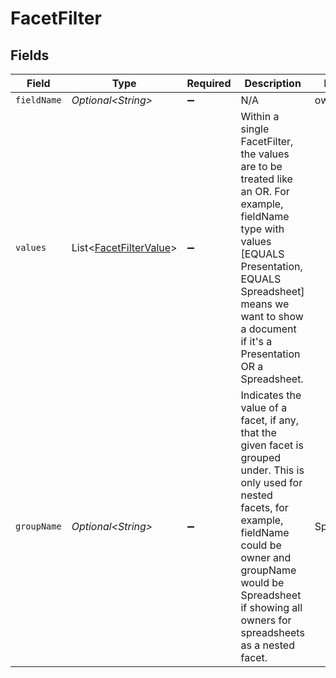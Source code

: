 # FacetFilter


## Fields

| Field                                                                                                                                                                                                                                                  | Type                                                                                                                                                                                                                                                   | Required                                                                                                                                                                                                                                               | Description                                                                                                                                                                                                                                            | Example                                                                                                                                                                                                                                                |
| ------------------------------------------------------------------------------------------------------------------------------------------------------------------------------------------------------------------------------------------------------ | ------------------------------------------------------------------------------------------------------------------------------------------------------------------------------------------------------------------------------------------------------ | ------------------------------------------------------------------------------------------------------------------------------------------------------------------------------------------------------------------------------------------------------ | ------------------------------------------------------------------------------------------------------------------------------------------------------------------------------------------------------------------------------------------------------ | ------------------------------------------------------------------------------------------------------------------------------------------------------------------------------------------------------------------------------------------------------ |
| `fieldName`                                                                                                                                                                                                                                            | *Optional\<String>*                                                                                                                                                                                                                                    | :heavy_minus_sign:                                                                                                                                                                                                                                     | N/A                                                                                                                                                                                                                                                    | owner                                                                                                                                                                                                                                                  |
| `values`                                                                                                                                                                                                                                               | List\<[FacetFilterValue](../../models/components/FacetFilterValue.md)>                                                                                                                                                                                 | :heavy_minus_sign:                                                                                                                                                                                                                                     | Within a single FacetFilter, the values are to be treated like an OR. For example, fieldName type with values [EQUALS Presentation, EQUALS Spreadsheet] means we want to show a document if it's a Presentation OR a Spreadsheet.                      |                                                                                                                                                                                                                                                        |
| `groupName`                                                                                                                                                                                                                                            | *Optional\<String>*                                                                                                                                                                                                                                    | :heavy_minus_sign:                                                                                                                                                                                                                                     | Indicates the value of a facet, if any, that the given facet is grouped under. This is only used for nested facets, for example, fieldName could be owner and groupName would be Spreadsheet if showing all owners for spreadsheets as a nested facet. | Spreadsheet                                                                                                                                                                                                                                            |